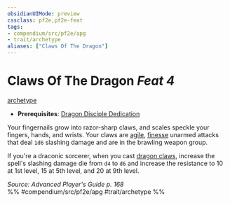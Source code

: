 ```yaml
---
obsidianUIMode: preview
cssclass: pf2e,pf2e-feat
tags:
- compendium/src/pf2e/apg
- trait/archetype
aliases: ["Claws Of The Dragon"]
---
```

# Claws Of The Dragon  *Feat 4*  
[archetype](archetype.md "Archetype Feat Trait")  

- **Prerequisites**: [Dragon Disciple Dedication](dragon-disciple-dedication-apg.md)

Your fingernails grow into razor-sharp claws, and scales speckle your fingers, hands, and wrists. Your claws are [agile](agile.md "Agile Weapon Trait"), [finesse](finesse.md "Finesse Weapon Trait") unarmed attacks that deal `1d6` slashing damage and are in the brawling weapon group.

If you're a draconic sorcerer, when you cast [dragon claws](dragon-claws.md), increase the spell's slashing damage die from `d4` to `d6` and increase the resistance to 10 at 1st level, 15 at 5th level, and 20 at 9th level.

*Source: Advanced Player's Guide p. 168*  
%% #compendium/src/pf2e/apg #trait/archetype %%